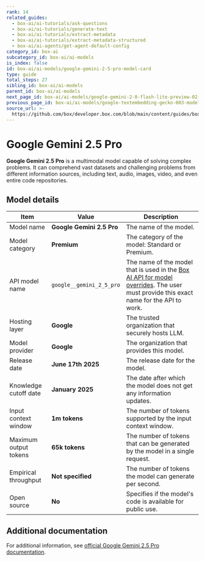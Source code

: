 ```yaml
---
rank: 14
related_guides:
  - box-ai/ai-tutorials/ask-questions
  - box-ai/ai-tutorials/generate-text
  - box-ai/ai-tutorials/extract-metadata
  - box-ai/ai-tutorials/extract-metadata-structured
  - box-ai/ai-agents/get-agent-default-config
category_id: box-ai
subcategory_id: box-ai/ai-models
is_index: false
id: box-ai/ai-models/google-gemini-2-5-pro-model-card
type: guide
total_steps: 27
sibling_id: box-ai/ai-models
parent_id: box-ai/ai-models
next_page_id: box-ai/ai-models/google-gemini-2-0-flash-lite-preview-02-05
previous_page_id: box-ai/ai-models/google-textembedding-gecko-003-model-card
source_url: >-
  https://github.com/box/developer.box.com/blob/main/content/guides/box-ai/ai-models/google-gemini-2-5-pro-model-card.md
---
```

# Google Gemini 2.5 Pro

**Google Gemini 2.5 Pro** is a multimodal model capable of solving complex problems. It can comprehend vast datasets and challenging problems from different information sources, including text, audio, images, video, and even entire code repositories.

## Model details

| Item  | Value | Description |
|-----------|----------|----------|
| Model name | **Google Gemini 2.5 Pro** | The name of the model. |
| Model category | **Premium** | The category of the model: Standard or Premium. |
| API model name | `google__gemini_2_5_pro` | The name of the model that is used in the [Box AI API for model overrides][overrides]. The user must provide this exact name for the API to work. |
| Hosting layer | **Google** | The trusted organization that securely hosts LLM. |
| Model provider| **Google** | The organization that provides this model. |
| Release date | **June 17th 2025** | The release date for the model.|
| Knowledge cutoff date | **January 2025** | The date after which the model does not get any information updates. |
| Input context window | **1m tokens** | The number of tokens supported by the input context window.|
| Maximum output tokens | **65k tokens** | The number of tokens that can be generated by the model in a single request.|
| Empirical throughput | **Not specified** | The number of tokens the model can generate per second.|
| Open source | **No** | Specifies if the model's code is available for public use.|

## Additional documentation

For additional information, see [official Google Gemini 2.5 Pro documentation][vertex-ai-gemini-2-5-pro].

[vertex-ai-gemini-2-5-pro]: https://cloud.google.com/vertex-ai/generative-ai/docs/models/gemini/2-5-pro
[overrides]: g://box-ai/ai-agents/ai-agent-overrides